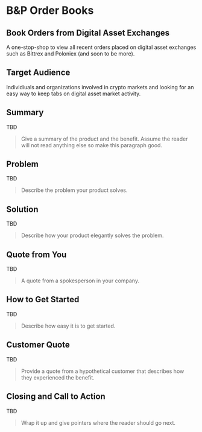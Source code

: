 # B&P Order Books #
 
## Book Orders from Digital Asset Exchanges ##
A one-stop-shop to view all recent orders placed on digital asset exchanges such as Bittrex and Poloniex (and soon to be more).

## Target Audience ##
Individiuals and organizations involved in crypto markets and looking for an easy way to keep tabs on digital asset market activity.

## Summary ##
TBD
  > Give a summary of the product and the benefit. Assume the reader will not read anything else so make this paragraph good.

## Problem ##
TBD
  > Describe the problem your product solves.

## Solution ##
TBD
  > Describe how your product elegantly solves the problem.

## Quote from You ##
TBD
  > A quote from a spokesperson in your company.

## How to Get Started ##
TBD
  > Describe how easy it is to get started.

## Customer Quote ##
TBD
  > Provide a quote from a hypothetical customer that describes how they experienced the benefit.

## Closing and Call to Action ##
TBD
  > Wrap it up and give pointers where the reader should go next.